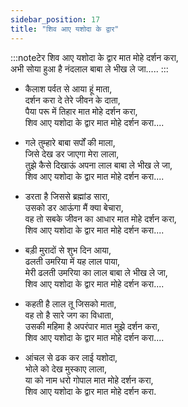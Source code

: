 ```yaml
---
sidebar_position: 17
title: "शिव आए यशोदा के द्वार"
---
```


:::noteटेर
शिव आए यशोदा के द्वार मात मोहे दर्शन करा,<br/>
अभी सोया हुआ है नंदलाल बाबा ले भीख ले जा.....
:::

- कैलाश पर्वत से आया हूं माता, <br/>
दर्शन करा दे तेरे जीवन के दाता, <br/>
पैया परू में तिहार मात मोहे दर्शन करा, <br/>
शिव आए यशोदा के द्वार मात मोहे दर्शन करा....

- गले तुम्हारे बाबा सर्पों की माला, <br/>
जिसे देख डर जाएगा मेरा लाला, <br/>
तुझे कैसे दिखाऊं अपना लाल बाबा ले भीख ले जा, <br/>
शिव आए यशोदा के द्वार मात मोहे दर्शन करा....

- डरता है जिससे ब्रह्मांड सारा, <br/>
उसको डर आऊंगा मैं क्या बेचारा, <br/>
वह तो सबके जीवन का आधार मात मोहे दर्शन करा, <br/>
शिव आए यशोदा के द्वार मात मोहे दर्शन करा....

- बड़ी मुरादों से शुभ दिन आया, <br/>
ढलती उमरिया में यह लाल पाया, <br/>
मेरी ढलती उमरिया का लाल बाबा ले भीख ले जा, <br/>
शिव आए यशोदा के द्वार मात मोहे दर्शन करा....

- कहती है लाल तू जिसको माता, <br/>
वह तो है सारे जग का विधाता, <br/>
उसकी महिमा है अपरंपार मात मुझे दर्शन करा, <br/>
शिव आए यशोदा के द्वार मात मोहे दर्शन करा....

- आंचल से ढक कर लाई यशोदा, <br/>
भोले को देख मुस्काए लाला, <br/>
या को नाम धरो गोपाल मात मोहे दर्शन करा, <br/>
शिव आए यशोदा के द्वार मात मोहे दर्शन करा.
